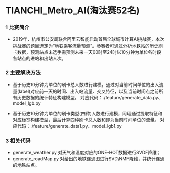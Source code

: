 # TIANCHI_Metro_AI(淘汰赛52名)

### 1 比赛简介
* 2019年，杭州市公安局联合阿里云智能启动首届全球城市计算AI挑战赛，本次挑战赛的题目选定为“地铁乘客流量预测”。参赛者可通过分析地铁站的历史刷卡数据，预测站点未选手需预测未来一天00时至24时以10分钟为单位各时段各站点的进站和出站人次。

### 2 主要解决方法
* 基于历史10分钟为单位的刷卡总人数进行建模，通过对当前时间单位的出入流量(label)对应前一天的时间、出入站流量、交叉特征，以及当前时间点之前所有历史数据的统计特征构建模型。
对应代码：./feature/generate_data.py、model_lgb.py

* 基于历史10分钟为单位的刷卡类型(四种)人数进行建模，同理通过提取特征和对应标签构建模型，最后计算四种刷卡总人数和即为当前时间单位的流量。
对应代码：./feature/generate_data1.py、model_lgb1.py

### 3 相关代码
* generate_weather.py 对天气和温度对应的ONE-HOT数据进行SVDF降维；
* generate_roadMap.py 对给出的地铁连通图进行SVD\NMF降维，并统计连通的地铁站点。
